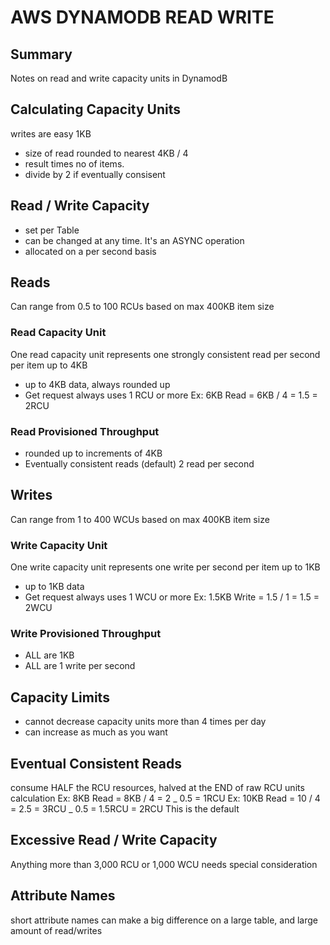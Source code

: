 # AWS DYNAMODB READ WRITE

## Summary

Notes on read and write capacity units in DynamodB

## Calculating Capacity Units

writes are easy 1KB

- size of read rounded to nearest 4KB / 4
- result times no of items.
- divide by 2 if eventually consisent

## Read / Write Capacity

- set per Table
- can be changed at any time. It's an ASYNC operation
- allocated on a per second basis

## Reads

Can range from 0.5 to 100 RCUs based on max 400KB item size

### Read Capacity Unit

One read capacity unit represents one strongly consistent read per second per
item up to 4KB

- up to 4KB data, always rounded up
- Get request always uses 1 RCU or more
  Ex: 6KB Read = 6KB / 4 = 1.5 = 2RCU

### Read Provisioned Throughput

- rounded up to increments of 4KB
- Eventually consistent reads (default) 2 read per second

## Writes

Can range from 1 to 400 WCUs based on max 400KB item size

### Write Capacity Unit

One write capacity unit represents one write per second per item up to 1KB

- up to 1KB data
- Get request always uses 1 WCU or more
  Ex: 1.5KB Write = 1.5 / 1 = 1.5 = 2WCU

### Write Provisioned Throughput

- ALL are 1KB
- ALL are 1 write per second

## Capacity Limits

- cannot decrease capacity units more than 4 times per day
- can increase as much as you want

## Eventual Consistent Reads

consume HALF the RCU resources, halved at the END of raw RCU units calculation
Ex: 8KB Read = 8KB / 4 = 2 _ 0.5 = 1RCU
Ex: 10KB Read = 10 / 4 = 2.5 = 3RCU _ 0.5 = 1.5RCU = 2RCU
This is the default

## Excessive Read / Write Capacity

Anything more than 3,000 RCU or 1,000 WCU needs special consideration

## Attribute Names

short attribute names can make a big difference on a large table, and large
amount of read/writes
